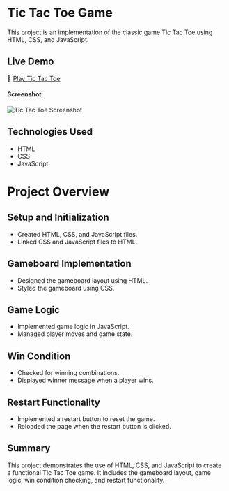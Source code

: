 # Tic Tac Toe Game

This project is an implementation of the classic game Tic Tac Toe using HTML, CSS, and JavaScript.

## Live Demo
🔗 [Play Tic Tac Toe](https://g-m-yan.github.io/tic-tac-toe/)

#### Screenshot
![Tic Tac Toe Screenshot](https://github.com/G-M-Yan/dashboard/blob/main/game-screenshot.png)

## Technologies Used
- HTML
- CSS
- JavaScript

# Project Overview

## Setup and Initialization
- Created HTML, CSS, and JavaScript files.
- Linked CSS and JavaScript files to HTML.

## Gameboard Implementation
- Designed the gameboard layout using HTML.
- Styled the gameboard using CSS.

## Game Logic
- Implemented game logic in JavaScript.
- Managed player moves and game state.

## Win Condition
- Checked for winning combinations.
- Displayed winner message when a player wins.

## Restart Functionality
- Implemented a restart button to reset the game.
- Reloaded the page when the restart button is clicked.

## Summary
This project demonstrates the use of HTML, CSS, and JavaScript to create a functional Tic Tac Toe game. It includes the gameboard layout, game logic, win condition checking, and restart functionality.
